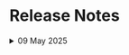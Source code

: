 # Release Notes
<details>
  <summary>09 May 2025</summary>

- Major Updates

  - Tested the lab and updated the lab guide with the latest UI changes.
  - Identified issues in Lab 2 and Lab 3 As code has not been updated from past few years by MS there were dependencies missing in the application code by MS end so moved the affected tasks to a theoretical section for conceptual understanding.
  - Updated the VM Agent to the latest version.
  - Added the policy required for the lab.

- **Testing Date**: 09-may-2025

</details>
